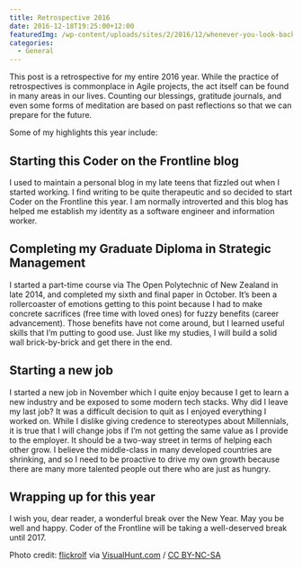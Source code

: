 ```yaml
---
title: Retrospective 2016
date: 2016-12-18T19:25:00+12:00
featuredImg: /wp-content/uploads/sites/2/2016/12/whenever-you-look-back.jpg
categories:
  - General
---
```

This post is a retrospective for my entire 2016 year. While the practice of retrospectives is commonplace in Agile projects, the act itself can be found in many areas in our lives. Counting our blessings, gratitude journals, and even some forms of meditation are based on past reflections so that we can prepare for the future.

<!--more-->

Some of my highlights this year include:

## Starting this Coder on the Frontline blog

I used to maintain a personal blog in my late teens that fizzled out when I started working. I find writing to be quite therapeutic and so decided to start Coder on the Frontline this year. I am normally introverted and this blog has helped me establish my identity as a software engineer and information worker.

## Completing my Graduate Diploma in Strategic Management

I started a part-time course via The Open Polytechnic of New Zealand in late 2014, and completed my sixth and final paper in October. It’s been a rollercoaster of emotions getting to this point because I had to make concrete sacrifices (free time with loved ones) for fuzzy benefits (career advancement). Those benefits have not come around, but I learned useful skills that I’m putting to good use. Just like my studies, I will build a solid wall brick-by-brick and get there in the end.

## Starting a new job

I started a new job in November which I quite enjoy because I get to learn a new industry and be exposed to some modern tech stacks. Why did I leave my last job? It was a difficult decision to quit as I enjoyed everything I worked on. While I dislike giving credence to stereotypes about Millennials, it is true that I will change jobs if I’m not getting the same value as I provide to the employer. It should be a two-way street in terms of helping each other grow. I believe the middle-class in many developed countries are shrinking, and so I need to be proactive to drive my own growth because there are many more talented people out there who are just as hungry.

## Wrapping up for this year

I wish you, dear reader, a wonderful break over the New Year. May you be well and happy. Coder of the Frontline will be taking a well-deserved break until 2017.

Photo credit: [flickrolf](https://www.flickr.com/photos/rolfnoe/8429418701/) via [VisualHunt.com](https://visualhunt.com) / [CC BY-NC-SA](http://creativecommons.org/licenses/by-nc-sa/2.0/)